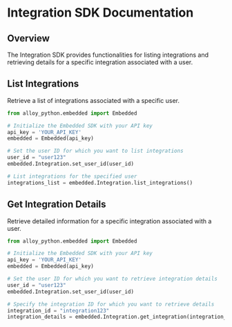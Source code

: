 # Integration SDK Documentation

## Overview

The Integration SDK provides functionalities for listing integrations and retrieving details for a specific integration associated with a user.

## List Integrations

Retrieve a list of integrations associated with a specific user.

```python
from alloy_python.embedded import Embedded

# Initialize the Embedded SDK with your API key
api_key = 'YOUR_API_KEY'
embedded = Embedded(api_key)

# Set the user ID for which you want to list integrations
user_id = "user123"
embedded.Integration.set_user_id(user_id)

# List integrations for the specified user
integrations_list = embedded.Integration.list_integrations()
```

## Get Integration Details

Retrieve detailed information for a specific integration associated with a user.

```python
from alloy_python.embedded import Embedded

# Initialize the Embedded SDK with your API key
api_key = 'YOUR_API_KEY'
embedded = Embedded(api_key)

# Set the user ID for which you want to retrieve integration details
user_id = "user123"
embedded.Integration.set_user_id(user_id)

# Specify the integration ID for which you want to retrieve details
integration_id = "integration123"
integration_details = embedded.Integration.get_integration(integration_id=integration_id)
```
